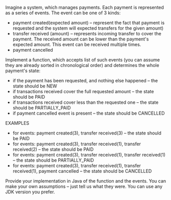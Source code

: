 Imagine a system, which manages payments. Each payment is represented as a series of events. The event can be one of 3 kinds:
* payment created(expected amount) – represent the fact that payment is requested and the system will expected transfers for the given amount)
* transfer received (amount) – represents incoming transfer to cover the payment. The received amount can be lower than the payment's expected amount. This event can be received multiple times.
* payment cancelled

Implement a function, which accepts list of such events (you can assume they are already sorted in chronological order) and determines the whole payment's state:
* if the payment has been requested, and nothing else happened – the state should be NEW
* if transactions received cover the full requested amount – the state should be PAID
* if transactions received cover less than the requested one – the state should be PARTIALLY_PAID
* if payment cancelled event is present – the state should be CANCELLED

EXAMPLES
* for events: payment created(3), transfer received(3) – the state should be PAID
* for events: payment created(3), transfer received(1), transfer received(2) – the state should be PAID
* for events: payment created(3), transfer received(1), transfer received(1) – the state should be PARTIALLY_PAID
* for events: payment created(3), transfer received(1), transfer received(1), payment cancelled – the state should be CANCELLED

Provide your implementation in Java of the function and the events. You can make your own assumptions – just tell us what they were. You can use any JDK version you prefer.
